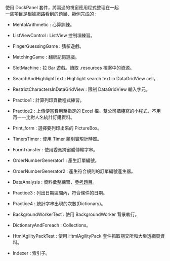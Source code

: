 使用 DockPanel 套件，將寫過的視窗應用程式整理在一起  
一些項目是根據網路看到的題目、範例完成的 :  


  
* MentalArithmetic : 心算訓練。  

* ListViewControl : ListView 控制項練習。  
* FingerGuessingGame : 猜拳遊戲。  
* MatchingGame : 翻牌記憶遊戲。  
* SlotMachine : 拉 Bar 遊戲。讀取 .resources 檔案中的資源。  
* SearchAndHighlightText : Highlight search text in DataGridView cell。  
* RestrictCharactersInDataGridView : 限制 DataGridView 輸入字元。  
* Practice1 : 計算列印頁數程式練習。  
* Practice2 : 上傳便當費用至指定的 Excel 檔。幫公司櫃檯寫的小程式，不用再一一比對人名統計訂購資料。  
* Print_form : 選擇要列印出來的 PictureBox。  
* TimersTimer : 使用 Timer 類別實現計時器。  
* FormTransfer : 使用委派跨窗體傳輸字串。  
* OrderNumberGenerator1 : 產生訂單編號。  
* OrderNumberGenerator2 : 產生符合規則的訂單編號產生器。  
* DataAnalysis : 資料彙整練習，[參考題目](https://bit.ly/3lDNgNm)。  
* Practice3 : 列出日期區間內，符合條件的日期。  
* Practice4 : 統計字串出現的次數(Dictionary)。
* BackgroundWorkerTest : 使用 BackgroundWorker 背景執行。  
* DictionaryAndForeach : Collections。  
* HtmlAgilityPackTest : 使用 HtmlAgilityPack 套件抓取期交所和大樂透網頁資料。  
* Indexer : 索引子。  
